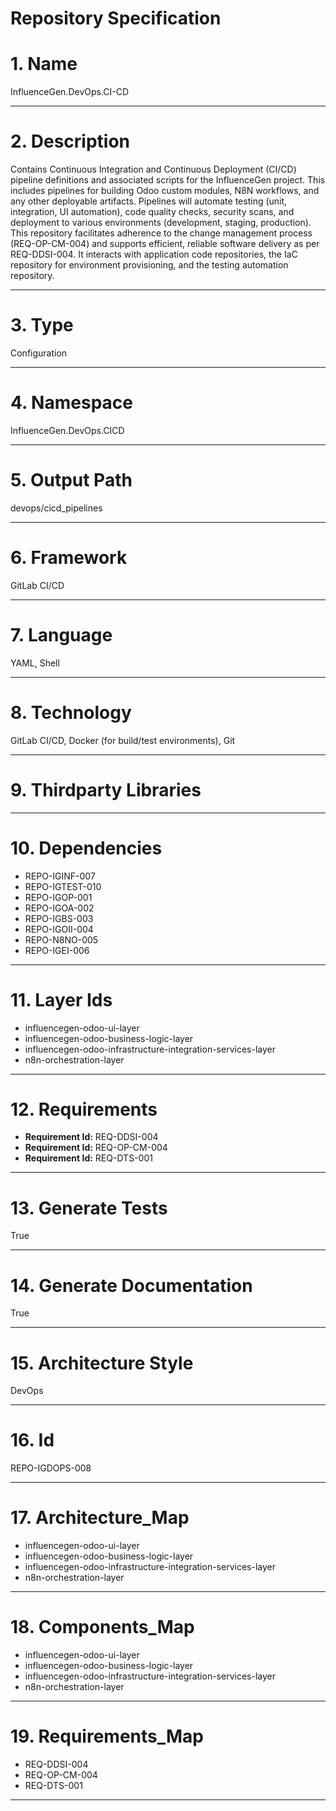 # Repository Specification

# 1. Name
InfluenceGen.DevOps.CI-CD


---

# 2. Description
Contains Continuous Integration and Continuous Deployment (CI/CD) pipeline definitions and associated scripts for the InfluenceGen project. This includes pipelines for building Odoo custom modules, N8N workflows, and any other deployable artifacts. Pipelines will automate testing (unit, integration, UI automation), code quality checks, security scans, and deployment to various environments (development, staging, production). This repository facilitates adherence to the change management process (REQ-OP-CM-004) and supports efficient, reliable software delivery as per REQ-DDSI-004. It interacts with application code repositories, the IaC repository for environment provisioning, and the testing automation repository.


---

# 3. Type
Configuration


---

# 4. Namespace
InfluenceGen.DevOps.CICD


---

# 5. Output Path
devops/cicd_pipelines


---

# 6. Framework
GitLab CI/CD


---

# 7. Language
YAML, Shell


---

# 8. Technology
GitLab CI/CD, Docker (for build/test environments), Git


---

# 9. Thirdparty Libraries



---

# 10. Dependencies

- REPO-IGINF-007
- REPO-IGTEST-010
- REPO-IGOP-001
- REPO-IGOA-002
- REPO-IGBS-003
- REPO-IGOII-004
- REPO-N8NO-005
- REPO-IGEI-006


---

# 11. Layer Ids

- influencegen-odoo-ui-layer
- influencegen-odoo-business-logic-layer
- influencegen-odoo-infrastructure-integration-services-layer
- n8n-orchestration-layer


---

# 12. Requirements

- **Requirement Id:** REQ-DDSI-004  
- **Requirement Id:** REQ-OP-CM-004  
- **Requirement Id:** REQ-DTS-001  


---

# 13. Generate Tests
True


---

# 14. Generate Documentation
True


---

# 15. Architecture Style
DevOps


---

# 16. Id
REPO-IGDOPS-008


---

# 17. Architecture_Map

- influencegen-odoo-ui-layer
- influencegen-odoo-business-logic-layer
- influencegen-odoo-infrastructure-integration-services-layer
- n8n-orchestration-layer


---

# 18. Components_Map

- influencegen-odoo-ui-layer
- influencegen-odoo-business-logic-layer
- influencegen-odoo-infrastructure-integration-services-layer
- n8n-orchestration-layer


---

# 19. Requirements_Map

- REQ-DDSI-004
- REQ-OP-CM-004
- REQ-DTS-001


---

